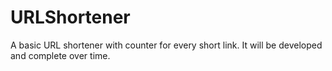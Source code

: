 # URLShortener
A basic URL shortener with counter for every short link.
It will be developed and complete over time.
